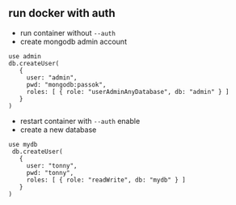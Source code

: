 ## run docker with auth
- run container without `--auth`
- create mongodb admin account
```
use admin
db.createUser(
   {
     user: "admin",
     pwd: "mongodb:passok",
     roles: [ { role: "userAdminAnyDatabase", db: "admin" } ]
   }
)
```
- restart container with `--auth` enable
- create a new database
```
use mydb
 db.createUser(
   {
     user: "tonny",
     pwd: "tonny",
     roles: [ { role: "readWrite", db: "mydb" } ]
   }
)

```

